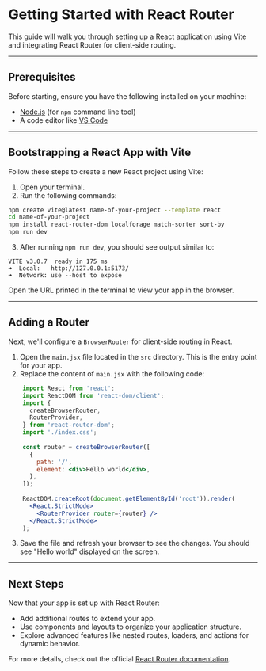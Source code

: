 # Getting Started with React Router

This guide will walk you through setting up a React application using Vite and integrating React Router for client-side routing.

---

## Prerequisites

Before starting, ensure you have the following installed on your machine:
- [Node.js](https://nodejs.org/) (for `npm` command line tool)
- A code editor like [VS Code](https://code.visualstudio.com/)

---

## Bootstrapping a React App with Vite

Follow these steps to create a new React project using Vite:

1. Open your terminal.
2. Run the following commands:

```bash
npm create vite@latest name-of-your-project --template react 
cd name-of-your-project 
npm install react-router-dom localforage match-sorter sort-by
npm run dev
```

3. After running `npm run dev`, you should see output similar to:

```text
VITE v3.0.7  ready in 175 ms
➜  Local:   http://127.0.0.1:5173/
➜  Network: use --host to expose
```

Open the URL printed in the terminal to view your app in the browser.

---

## Adding a Router

Next, we'll configure a `BrowserRouter` for client-side routing in React.

1. Open the `main.jsx` file located in the `src` directory. This is the entry point for your app.
2. Replace the content of `main.jsx` with the following code:

```jsx
    import React from 'react';
    import ReactDOM from 'react-dom/client';
    import {
      createBrowserRouter,
      RouterProvider,
    } from 'react-router-dom';
    import './index.css';
    
    const router = createBrowserRouter([
      {
        path: '/',
        element: <div>Hello world</div>,
      },
    ]);
    
    ReactDOM.createRoot(document.getElementById('root')).render(
      <React.StrictMode>
        <RouterProvider router={router} />
      </React.StrictMode>
    );

```

3. Save the file and refresh your browser to see the changes. You should see "Hello world" displayed on the screen.

---

## Next Steps

Now that your app is set up with React Router:
- Add additional routes to extend your app.
- Use components and layouts to organize your application structure.
- Explore advanced features like nested routes, loaders, and actions for dynamic behavior.

For more details, check out the official [React Router documentation](https://reactrouter.com/).

